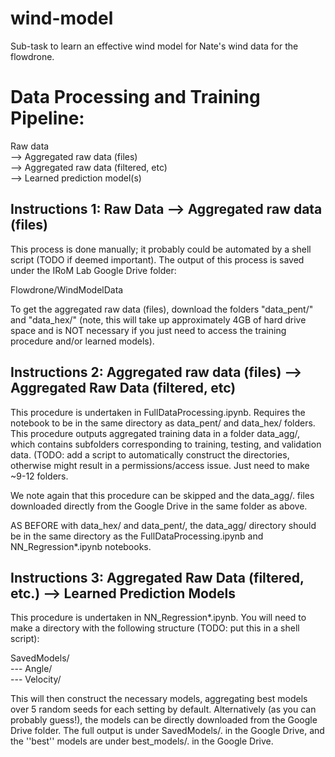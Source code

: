 # wind-model
Sub-task to learn an effective wind model for Nate's wind data for the flowdrone. 

# Data Processing and Training Pipeline: 

Raw data  
   --> Aggregated raw data (files)  
      --> Aggregated raw data (filtered, etc)  
         --> Learned prediction model(s)   
  
## Instructions 1: Raw Data --> Aggregated raw data (files)
This process is done manually; it probably could be automated by a shell script (TODO if deemed important). 
The output of this process is saved under the IRoM Lab Google Drive folder: 

Flowdrone/WindModelData

To get the aggregated raw data (files), download the folders "data_pent/" and "data_hex/"
(note, this will take up approximately 4GB of hard drive space and is NOT necessary if you just need to access the training procedure and/or learned models). 

## Instructions 2: Aggregated raw data (files) --> Aggregated Raw Data (filtered, etc)
This procedure is undertaken in FullDataProcessing.ipynb. Requires the notebook to be in the same directory as data_pent/ and data_hex/ folders.
This procedure outputs aggregated training data in a folder data_agg/, which contains subfolders corresponding to training, testing, and validation data. (TODO: add a script to automatically construct the directories, otherwise might result in a permissions/access issue. Just need to make ~9-12 folders. 

We note again that this procedure can be skipped and the data_agg/. files downloaded directly from the Google Drive in the same folder as above. 

AS BEFORE with data_hex/ and data_pent/, the  data_agg/ directory should be in the same directory as the FullDataProcessing.ipynb and NN_Regression*.ipynb notebooks.

## Instructions 3: Aggregated Raw Data (filtered, etc.) --> Learned Prediction Models
This procedure is undertaken in NN_Regression*.ipynb. You will need to make a directory with the following structure (TODO: put this in a shell script):

SavedModels/  
--- Angle/  
--- Velocity/   

This will then construct the necessary models, aggregating best models over 5 random seeds for each setting by default. 
Alternatively (as you can probably guess!), the models can be directly downloaded from the Google Drive folder. The full output is under SavedModels/. in the Google Drive, and the ''best'' models are under best_models/. in the Google Drive. 

